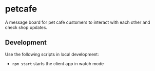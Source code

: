 # petcafe

A message board for pet cafe customers to interact with each other and check shop updates.

## Development

Use the following scripts in local development:

-   `npm start` starts the client app in watch mode
